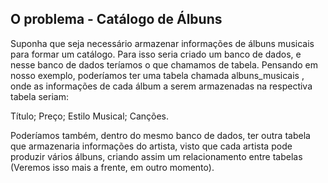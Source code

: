 ## O problema - Catálogo de Álbuns

Suponha que seja necessário armazenar informações de álbuns musicais para formar um catálogo. Para isso seria criado um banco de dados, e nesse banco de dados teríamos o que chamamos de tabela. Pensando em nosso exemplo, poderíamos ter uma tabela chamada albuns_musicais , onde as informações de cada álbum a serem armazenadas na respectiva tabela seriam:

Título;
Preço;
Estilo Musical;
Canções.

Poderíamos também, dentro do mesmo banco de dados, ter outra tabela que armazenaria informações do artista, visto que cada artista pode produzir vários álbuns, criando assim um relacionamento entre tabelas (Veremos isso mais a frente, em outro momento).